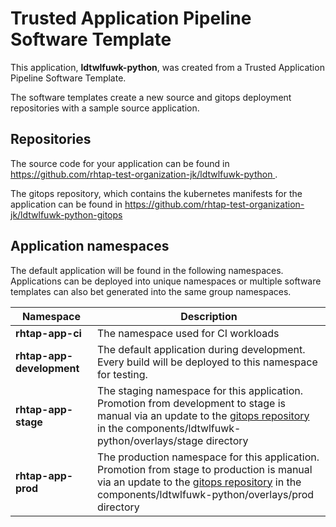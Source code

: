 # Trusted Application Pipeline Software Template

This application, **ldtwlfuwk-python**, was created from a Trusted Application Pipeline Software Template.

The software templates create a new source and gitops deployment repositories with a sample source application. 

## Repositories

The source code for your application can be found in [https://github.com/rhtap-test-organization-jk/ldtwlfuwk-python ](https://github.com/rhtap-test-organization-jk/ldtwlfuwk-python ).
 
The gitops repository, which contains the kubernetes manifests for the application can be found in 
[https://github.com/rhtap-test-organization-jk/ldtwlfuwk-python-gitops ](https://github.com/rhtap-test-organization-jk/ldtwlfuwk-python-gitops ) 

## Application namespaces 

The default application will be found in the following namespaces. Applications can be deployed into unique namespaces or multiple software templates can also bet generated into the same group namespaces.  

|  Namespace   |  Description   |  
| -------- | -------- |
| **rhtap-app-ci** | The namespace used for CI workloads |
| **rhtap-app-development** | The default application during development. Every build will be deployed to this namespace for testing. |
| **rhtap-app-stage** | The staging namespace for this application. Promotion from development to stage is manual via an update to the [gitops repository](https://github.com/rhtap-test-organization-jk/ldtwlfuwk-python-gitops ) in the components/ldtwlfuwk-python/overlays/stage directory |
| **rhtap-app-prod** | The production namespace for this application. Promotion from stage to production is manual via an update to the [gitops repository](https://github.com/rhtap-test-organization-jk/ldtwlfuwk-python-gitops ) in the components/ldtwlfuwk-python/overlays/prod directory |